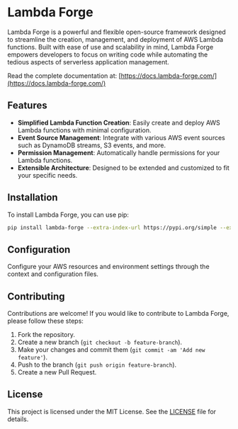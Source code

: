 
# Lambda Forge

Lambda Forge is a powerful and flexible open-source framework designed to streamline the creation, management, and deployment of AWS Lambda functions. Built with ease of use and scalability in mind, Lambda Forge empowers developers to focus on writing code while automating the tedious aspects of serverless application management.

Read the complete documentation at: [https://docs.lambda-forge.com/](https://docs.lambda-forge.com/)

## Features

- **Simplified Lambda Function Creation**: Easily create and deploy AWS Lambda functions with minimal configuration.
- **Event Source Management**: Integrate with various AWS event sources such as DynamoDB streams, S3 events, and more.
- **Permission Management**: Automatically handle permissions for your Lambda functions.
- **Extensible Architecture**: Designed to be extended and customized to fit your specific needs.

## Installation

To install Lambda Forge, you can use pip:

```sh
pip install lambda-forge --extra-index-url https://pypi.org/simple --extra-index-url https://test.pypi.org/simple/
```

## Configuration

Configure your AWS resources and environment settings through the context and configuration files.

## Contributing

Contributions are welcome! If you would like to contribute to Lambda Forge, please follow these steps:

1. Fork the repository.
2. Create a new branch (`git checkout -b feature-branch`).
3. Make your changes and commit them (`git commit -am 'Add new feature'`).
4. Push to the branch (`git push origin feature-branch`).
5. Create a new Pull Request.

## License

This project is licensed under the MIT License. See the [LICENSE](LICENSE) file for details.
